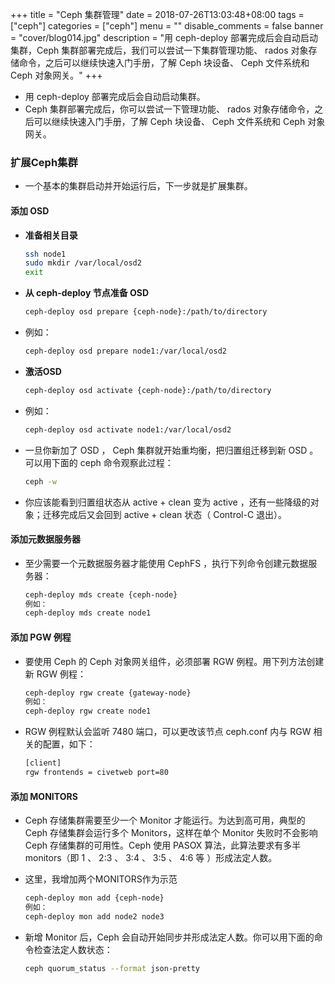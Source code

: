 +++
title = "Ceph 集群管理"
date = 2018-07-26T13:03:48+08:00
tags = ["ceph"]
categories = ["ceph"]
menu = ""
disable_comments = false
banner = "cover/blog014.jpg"
description = "用 ceph-deploy 部署完成后会自动启动集群，Ceph 集群部署完成后，我们可以尝试一下集群管理功能、 rados 对象存储命令，之后可以继续快速入门手册，了解 Ceph 块设备、 Ceph 文件系统和 Ceph 对象网关。"
+++

- 用 ceph-deploy 部署完成后会自动启动集群。
- Ceph 集群部署完成后，你可以尝试一下管理功能、 rados 对象存储命令，之后可以继续快速入门手册，了解 Ceph 块设备、 Ceph 文件系统和 Ceph 对象网关。

### 扩展Ceph集群
- 一个基本的集群启动并开始运行后，下一步就是扩展集群。

#### 添加 OSD
- **准备相关目录**
  
  ```bash
  ssh node1
  sudo mkdir /var/local/osd2
  exit
  ```
- **从 ceph-deploy 节点准备 OSD**
  
  ```bash
  ceph-deploy osd prepare {ceph-node}:/path/to/directory
  ```

- 例如： 
  
  ```bash
  ceph-deploy osd prepare node1:/var/local/osd2
  ```

- **激活OSD**
  
  ```bash
  ceph-deploy osd activate {ceph-node}:/path/to/directory
  ```

- 例如： 
  
  ```bash
  ceph-deploy osd activate node1:/var/local/osd2
  ```

- 一旦你新加了 OSD ， Ceph 集群就开始重均衡，把归置组迁移到新 OSD 。可以用下面的 ceph 命令观察此过程：
  
  ```bash
  ceph -w
  ```

- 你应该能看到归置组状态从 active + clean 变为 active ，还有一些降级的对象；迁移完成后又会回到 active + clean 状态（ Control-C 退出）。

#### 添加元数据服务器

- 至少需要一个元数据服务器才能使用 CephFS ，执行下列命令创建元数据服务器：
  
  ```bash
  ceph-deploy mds create {ceph-node}
  例如：
  ceph-deploy mds create node1
  ```
  
#### 添加 PGW 例程
- 要使用 Ceph 的 Ceph 对象网关组件，必须部署 RGW 例程。用下列方法创建新 RGW 例程：
  
  ```bash
  ceph-deploy rgw create {gateway-node}
  例如：
  ceph-deploy rgw create node1
  ```

- RGW 例程默认会监听 7480 端口，可以更改该节点 ceph.conf 内与 RGW 相关的配置，如下：
  
  ```bash
  [client]
  rgw frontends = civetweb port=80
  ```

#### 添加 MONITORS
- Ceph 存储集群需要至少一个 Monitor 才能运行。为达到高可用，典型的 Ceph 存储集群会运行多个 Monitors，这样在单个 Monitor 失败时不会影响 Ceph 存储集群的可用性。Ceph 使用 PASOX 算法，此算法要求有多半 monitors（即 1 、 2:3 、 3:4 、 3:5 、 4:6 等 ）形成法定人数。
- 这里，我增加两个MONITORS作为示范
  
  ```bash
  ceph-deploy mon add {ceph-node}
  例如：
  ceph-deploy mon add node2 node3
  ```

- 新增 Monitor 后，Ceph 会自动开始同步并形成法定人数。你可以用下面的命令检查法定人数状态：
  
  ```bash
  ceph quorum_status --format json-pretty
  ```

  
 

